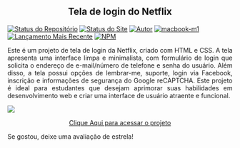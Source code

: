 <h2 align="center">Tela de login do Netflix</h2>

[![Status do Repositório](https://img.shields.io/badge/Repositório%20-Maintained-dark%20green.svg)](https://github.com/alexandresantosal91/netflix-tela-de-login)
[![Status do Site](https://img.shields.io/badge/Website%20Status-Online-green)](https://alexandresantosal91.github.io/netflix-tela-de-login/)
[![Autor](https://img.shields.io/badge/Author-Alexandre%20Santos-blue.svg)](https://www.linkedin.com/in/alexandresantosal/)
[![macbook-m1](https://img.shields.io/badge/MacBook-Air_M1_2021%20-blue.svg)](https://www.apple.com/br/macbook-air-m1/)
[![Lançamento Mais Recente](https://img.shields.io/badge/Latest%20Release-28%20maio%20de%202023-yellow.svg)](https://github.com/alexandresantosal91/netflix-tela-de-login/commits/main)
[![NPM](https://img.shields.io/npm/l/react)](https://github.com/alexandresantosal91/netflix-tela-de-login/blob/main/LICENSE)

<p align="justify">Este é um projeto de tela de login da Netflix, criado com HTML e CSS. A tela apresenta uma interface limpa e minimalista, com formulário de login que solicita o endereço de e-mail/número de telefone e senha do usuário. Além disso, a tela possui opções de lembrar-me, suporte, login via Facebook, inscrição e informações de segurança do Google reCAPTCHA. Este projeto é ideal para estudantes que desejam aprimorar suas habilidades em desenvolvimento web e criar uma interface de usuário atraente e funcional.</p>

![](./assets/img/Captura%20de%20Tela%202023-05-16%20%C3%A0s%2016.59.00.png)

<p align="center"><a href="https://netflix-tela-de-login.vercel.app">Clique Aqui para acessar o projeto</a></p>

 <p align="justify">Se gostou, deixe uma avaliação de estrela!</p>
